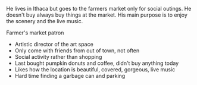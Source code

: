 He lives in Ithaca but goes to the farmers market only for social outings. He doesn't buy always buy things at the market. His main purpose is to enjoy the scenery and the live music. 

Farmer's market patron
- Artistic director of the art space
- Only come with friends from out of town, not often
- Social activity rather than shopping
- Last bought pumpkin donuts and coffee, didn't buy anything today
- Likes how the location is beautiful, covered, gorgeous, live music
- Hard time finding a garbage can and parking